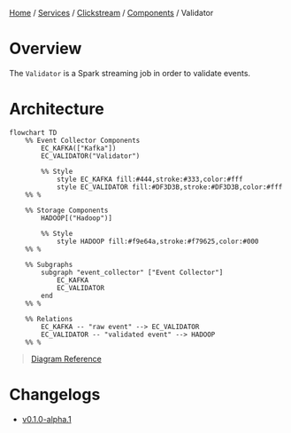 <p>
    <a href="/docs/index.md">Home</a> /
    <a href="/docs/services/index.md">Services</a> /
    <a href="/docs/services/clickstream/index.md">Clickstream</a> /
    <a href="/services/clickstream/docs/index.md">Components</a> /
    <span>Validator</span>
</p>

# Overview
The `Validator` is a Spark streaming job in order to validate events.

# Architecture
```mermaid
flowchart TD
    %% Event Collector Components
        EC_KAFKA(["Kafka"])
        EC_VALIDATOR("Validator")

        %% Style
            style EC_KAFKA fill:#444,stroke:#333,color:#fff
            style EC_VALIDATOR fill:#DF3D3B,stroke:#DF3D3B,color:#fff
    %% %

    %% Storage Components
        HADOOP[("Hadoop")]

        %% Style
            style HADOOP fill:#f9e64a,stroke:#f79625,color:#000
    %% %

    %% Subgraphs
        subgraph "event_collector" ["Event Collector"]
            EC_KAFKA
            EC_VALIDATOR
        end
    %% %

    %% Relations
        EC_KAFKA -- "raw event" --> EC_VALIDATOR 
        EC_VALIDATOR -- "validated event" --> HADOOP
    %% %
```
> [Diagram Reference](/docs/services/clickstream/index.md#architecture)

# Changelogs
- [v0.1.0-alpha.1](/services/clickstream/src/validator/CHANGELOG.md#v010-alpha1)

